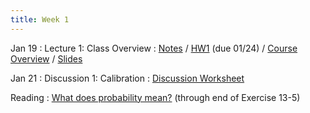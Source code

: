 ```yaml
---
title: Week 1
---
```


Jan 19
: Lecture 1: Class Overview
    : [Notes](https://forecasting.quarto.pub/book/why-care-about-forecasting.html) / [HW1](/assets/hw1/hw1.pdf) (due 01/24) / [Course Overview](https://forecasting.quarto.pub/book/course-overview.html) / [Slides](https://docs.google.com/presentation/d/17_W_qXvDTvAZHpvRWtVtz_XSNgk2LcEruPto1DMzvfg/edit#slide=id.p)

Jan 21
: Discussion 1: Calibration
    : [Discussion Worksheet](https://docs.google.com/document/d/1Wbs_naqfStKusnj8R-JWy1T29e1UAd71q6nH4JsPY04/edit?usp=sharing)
    
Reading 
: [What does probability mean?](https://www.stat.berkeley.edu/~stark/SticiGui/Text/probabilityPhilosophy.htm) (through end of Exercise 13-5)
